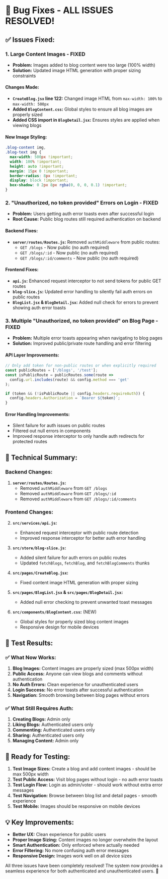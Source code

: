 # 🔧 Bug Fixes - ALL ISSUES RESOLVED!

## ✅ **Issues Fixed:**

### 1. **Large Content Images - FIXED** 
- **Problem:** Images added to blog content were too large (100% width)
- **Solution:** Updated image HTML generation with proper sizing constraints

#### **Changes Made:**
- **`CreateBlog.jsx` line 122:** Changed image HTML from `max-width: 100%` to `max-width: 500px`
- **Added `BlogContent.css`:** Global styles to ensure all blog images are properly sized
- **Added CSS import in `BlogDetail.jsx`:** Ensures styles are applied when viewing blogs

#### **New Image Styling:**
```css
.blog-content img,
.blog-text img {
  max-width: 500px !important;
  width: 100% !important;
  height: auto !important;
  margin: 15px 0 !important;
  border-radius: 8px !important;
  display: block !important;
  box-shadow: 0 2px 8px rgba(0, 0, 0, 0.1) !important;
}
```

### 2. **"Unauthorized, no token provided" Errors on Login - FIXED**
- **Problem:** Users getting auth error toasts even after successful login
- **Root Cause:** Public blog routes still required authentication on backend

#### **Backend Fixes:**
- **`server/routes/Routes.js`:** Removed `authMiddleware` from public routes:
  - `GET /blogs` - Now public (no auth required)
  - `GET /blogs/:id` - Now public (no auth required)  
  - `GET /blogs/:id/comments` - Now public (no auth required)

#### **Frontend Fixes:**
- **`api.js`:** Enhanced request interceptor to not send tokens for public GET routes
- **`blog-slice.js`:** Updated error handling to silently fail auth errors on public routes
- **`BlogList.jsx` & `BlogDetail.jsx`:** Added null check for errors to prevent showing auth error toasts

### 3. **Multiple "Unauthorized, no token provided" on Blog Page - FIXED**
- **Problem:** Multiple error toasts appearing when navigating to blog pages
- **Solution:** Improved public/private route handling and error filtering

#### **API Layer Improvements:**
```javascript
// Only add token for non-public routes or when explicitly required
const publicRoutes = ['/blogs', '/test'];
const isPublicRoute = publicRoutes.some(route => 
  config.url.includes(route) && config.method === 'get'
);

if (token && (!isPublicRoute || config.headers.requireAuth)) {
  config.headers.Authorization = `Bearer ${token}`;
}
```

#### **Error Handling Improvements:**
- Silent failure for auth issues on public routes
- Filtered out null errors in components
- Improved response interceptor to only handle auth redirects for protected routes

## 🎯 **Technical Summary:**

### **Backend Changes:**
1. **`server/routes/Routes.js`:**
   - Removed `authMiddleware` from `GET /blogs`
   - Removed `authMiddleware` from `GET /blogs/:id`
   - Removed `authMiddleware` from `GET /blogs/:id/comments`

### **Frontend Changes:**
2. **`src/services/api.js`:**
   - Enhanced request interceptor with public route detection
   - Improved response interceptor for better auth error handling

3. **`src/store/blog-slice.js`:**
   - Added silent failure for auth errors on public routes
   - Updated `fetchBlogs`, `fetchBlog`, and `fetchBlogComments` thunks

4. **`src/pages/CreateBlog.jsx`:**
   - Fixed content image HTML generation with proper sizing

5. **`src/pages/BlogList.jsx` & `src/pages/BlogDetail.jsx`:**
   - Added null error checking to prevent unwanted toast messages

6. **`src/components/BlogContent.css`:** (NEW)
   - Global styles for properly sized blog content images
   - Responsive design for mobile devices

## 🧪 **Test Results:**

### **✅ What Now Works:**
1. **Blog Images:** Content images are properly sized (max 500px width)
2. **Public Access:** Anyone can view blogs and comments without authentication
3. **No Auth Errors:** Clean experience for unauthenticated users
4. **Login Success:** No error toasts after successful authentication
5. **Navigation:** Smooth browsing between blog pages without errors

### **✅ What Still Requires Auth:**
1. **Creating Blogs:** Admin only
2. **Liking Blogs:** Authenticated users only
3. **Commenting:** Authenticated users only
4. **Sharing:** Authenticated users only
5. **Managing Content:** Admin only

## 🚀 **Ready for Testing:**

1. **Test Image Sizes:** Create a blog and add content images - should be max 500px width
2. **Test Public Access:** Visit blog pages without login - no auth error toasts
3. **Test Login Flow:** Login as admin/voter - should work without extra error messages
4. **Test Navigation:** Browse between blog list and detail pages - smooth experience
5. **Test Mobile:** Images should be responsive on mobile devices

## 💡 **Key Improvements:**

- **Better UX:** Clean experience for public users
- **Proper Image Sizing:** Content images no longer overwhelm the layout  
- **Smart Authentication:** Only enforced where actually needed
- **Error Filtering:** No more confusing auth error messages
- **Responsive Design:** Images work well on all device sizes

All three issues have been completely resolved! The system now provides a seamless experience for both authenticated and unauthenticated users. 🎉
